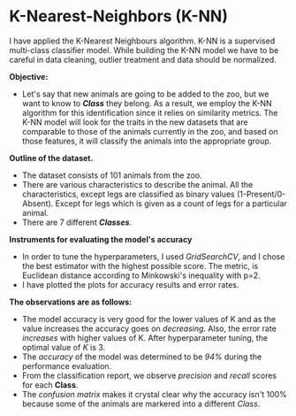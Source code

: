 # K-Nearest-Neighbors (K-NN)
I have applied the K-Nearest Neighbours algorithm. K-NN is a supervised multi-class classifier model. While building the K-NN model we have to be careful in data cleaning, outlier treatment and data should be normalized.

**Objective:** 
- Let's say that new animals are going to be added to the zoo, but we want to know to **_Class_** they belong. As a result, we employ the K-NN algorithm for this identification since it relies on similarity metrics. The K-NN model will look for the traits in the new datasets that are comparable to those of the animals currently in the zoo, and based on those features, it will classify the animals into the appropriate group.

**Outline of the dataset.**

* The dataset consists of 101 animals from the zoo.
* There are various characteristics to describe the animal. All the characteristics, except legs are classified as binary values (1-Present/0-Absent). Except for legs which is given as a count of legs for a particular animal.
* There are 7 different **_Classes_**.

**Instruments for evaluating the model's accuracy**

* In order to tune the hyperparameters, I used *GridSearchCV*, and I chose the best estimator with the highest possible score. The metric, is Euclidean distance according to Minkowski's inequality with p=2.
* I have plotted the plots for accuracy results and error rates.

**The observations are as follows:**

* The model accuracy is very good for the lower values of K and as the value increases the accuracy goes on *decreasing*. Also, the error rate *increases* with higher values of K. After hyperparameter tuning, the optimal value of *K* is 3.
* The *accuracy* of the model was determined to be *94%* during the performance evaluation.
* From the classification report, we observe *precision* and *recall* scores for each **Class**.
* The *confusion matrix* makes it crystal clear why the accuracy isn't 100% because some of the animals are markered into a different *Class*.
